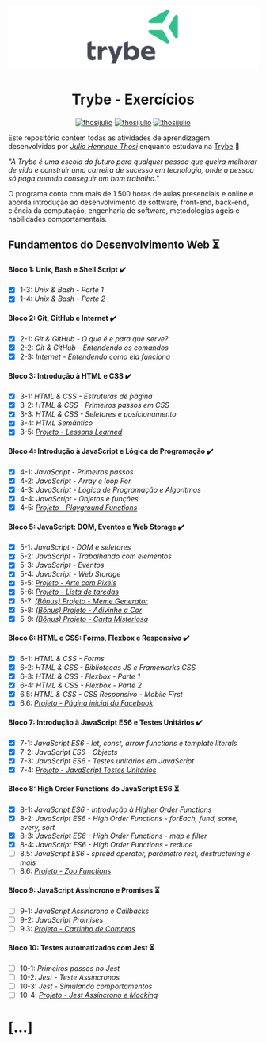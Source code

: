 <h1 align="center">
    <img alt="Trybe" src="https://github.com/thosijulio/trybe-exercises/blob/main/trybe-logo.png" />
</h1>

<h1 align="center">Trybe - Exercícios</h1> 

<p align=center>
<a href="https://www.linkedin.com/in/thosijulio/" target="blank"><img align="center" src="https://cdn.jsdelivr.net/npm/simple-icons@3.0.1/icons/linkedin.svg" alt="thosijulio" height="20" width="20" /></a>
<a href="https://www.github.com/thosijulio/" target="blank"><img align="center" src="https://cdn.jsdelivr.net/npm/simple-icons@3.0.1/icons/github.svg" alt="thosijulio" height="20" width="20" /></a>
<a href="https://www.instagram.com/thosijulio" target="blank"><img align="center" src="https://cdn.jsdelivr.net/npm/simple-icons@3.0.1/icons/instagram.svg" alt="thosijulio" height="20" width="20" /></a>
 </p>

Este repositório contém todas as atividades de aprendizagem desenvolvidas por _[Julio Henrique Thosi](https://www.linkedin.com/in/thosijulio/)_ enquanto estudava na [Trybe](https://www.betrybe.com/) :rocket:

_"A Trybe é uma escola do futuro para qualquer pessoa que queira melhorar de vida e construir uma carreira de sucesso em tecnologia, onde a pessoa só paga quando conseguir um bom trabalho."_

O programa conta com mais de 1.500 horas de aulas presenciais e online e aborda introdução ao desenvolvimento de software, front-end, back-end, ciência da computação, engenharia de software, metodologias ágeis e habilidades comportamentais.

## Fundamentos do Desenvolvimento Web :hourglass_flowing_sand:

#### Bloco 1: Unix, Bash e Shell Script ✔️

- [x] 1-3: _Unix & Bash - Parte 1_
- [x] 1-4: _Unix & Bash - Parte 2_

#### Bloco 2: Git, GitHub e Internet ✔️

- [x] 2-1: _Git & GitHub - O que é e para que serve?_
- [x] 2-2: _Git & GitHub - Entendendo os comandos_
- [x] 2-3: _Internet - Entendendo como ela funciona_

#### Bloco 3: Introdução à HTML e CSS ✔️

- [x] 3-1: _HTML & CSS - Estruturas de página_
- [x] 3-2: _HTML & CSS - Primeiros passos em CSS_
- [x] 3-3: _HTML & CSS - Seletores e posicionamento_
- [x] 3-4: _HTML Semântico_
- [x] 3-5: _[Projeto - Lessons Learned](https://github.com/thosijulio/trybe-projects/blob/main/1.INTRODUCAO/3.5-LESSONS-LEARNED)_

#### Bloco 4: Introdução à JavaScript e Lógica de Programação ✔️

- [x] 4-1: _JavaScript - Primeiros passos_
- [x] 4-2: _JavaScript - Array e loop For_
- [x] 4-3: _JavaScript - Lógica de Programação e Algoritmos_
- [x] 4-4: _JavaScript - Objetos e funções_
- [x] 4-5: _[Projeto - Playground Functions](https://github.com/thosijulio/trybe-projects/blob/main/1.INTRODUCAO/4.5-PLAYGROUND-FUNCTIONS)_

#### Bloco 5: JavaScript: DOM, Eventos e Web Storage ✔️

- [x] 5-1: _JavaScript - DOM e seletores_
- [x] 5-2: _JavaScript - Trabalhando com elementos_
- [x] 5-3: _JavaScript - Eventos_
- [x] 5-4: _JavaScript - Web Storage_
- [x] 5-5: _[Projeto - Arte com Pixels](https://github.com/thosijulio/trybe-projects/blob/main/1.INTRODUCAO/5.5-PIXELS-ART)_
- [x] 5-6: _[Projeto - Lista de taredas](https://github.com/thosijulio/trybe-projects/blob/main/1.INTRODUCAO/5.6-TODO-LIST)_
- [x] 5-7: _[(Bônus) Projeto - Meme Generator](https://github.com/thosijulio/trybe-projects/blob/main/1.INTRODUCAO/5.7-MEME-GENERATOR)_
- [x] 5-8: _[(Bônus) Projeto - Adivinhe a Cor](https://github.com/thosijulio/trybe-projects/blob/main/1.INTRODUCAO/5.8-COLOR-GUESS)_
- [x] 5-9: _[(Bônus) Projeto - Carta Misteriosa](https://github.com/thosijulio/trybe-projects/blob/main/1.INTRODUCAO/5.9-MISTERY-LETTER)_

#### Bloco 6: HTML e CSS: Forms, Flexbox e Responsivo ✔️

- [x] 6-1: _HTML & CSS - Forms_
- [x] 6-2: _HTML & CSS - Bibliotecas JS e Frameworks CSS_
- [x] 6-3: _HTML & CSS - Flexbox - Parte 1_
- [x] 6-4: _HTML & CSS - Flexbox - Parte 2_
- [x] 6.5: _HTML & CSS - CSS Responsivo - Mobile First_
- [x] 6.6: _[Projeto - Página inicial do Facebook](https://github.com/thosijulio/trybe-projects/blob/main/1.INTRODUCAO/6.6-FACEBOOK-SIGNUP)_

#### Bloco 7: Introdução à JavaScript ES6 e Testes Unitários ✔️

- [x] 7-1: _JavaScript ES6 - let, const, arrow functions e template literals_
- [x] 7-2: _JavaScript ES6 - Objects_
- [x] 7-3: _JavaScript ES6 - Testes unitários em JavaScript_
- [x] 7-4: _[Projeto - JavaScript Testes Unitários](https://github.com/thosijulio/trybe-projects/blob/main/1.INTRODUCAO/7.4-)_

#### Bloco 8: High Order Functions do JavaScript ES6 :hourglass_flowing_sand:

- [x] 8-1: _JavaScript ES6 - Introdução à Higher Order Functions_
- [x] 8-2: _JavaScript ES6 - High Order Functions - forEach, fund, some, every, sort_
- [x] 8-3: _JavaScript ES6 - High Order Functions - map e filter_
- [x] 8-4: _JavaScript ES6 - High Order Functions - reduce_
- [ ] 8.5: _JavaScript ES6 - spread operator, parâmetro rest, destructuring e mais_
- [ ] 8.6: _[Projeto - Zoo Functions](https://github.com/thosijulio/trybe-projects/blob/main/1.INTRODUCAO/8.6-ZOO-FUNCTIONS)_

#### Bloco 9: JavaScript Assíncrono e Promises :hourglass_flowing_sand:

- [ ] 9-1: _JavaScript Assíncrono e Callbacks_
- [ ] 9-2: _JavaScript Promises_
- [ ] 9.3: _[Projeto - Carrinho de Compras](https://github.com/thosijulio/trybe-projects/blob/main/1.INTRODUCAO/9.3-)_

#### Bloco 10: Testes automatizados com Jest :hourglass_flowing_sand:

- [ ] 10-1: _Primeiros passos no Jest_
- [ ] 10-2: _Jest - Teste Assíncronos_
- [ ] 10-3: _Jest - Simulando comportamentos_
- [ ] 10-4: _[Projeto - Jest Assíncrono e Mocking](https://github.com/thosijulio/trybe-projects/blob/main/1.INTRODUCAO/10.4-)_

# [...]
